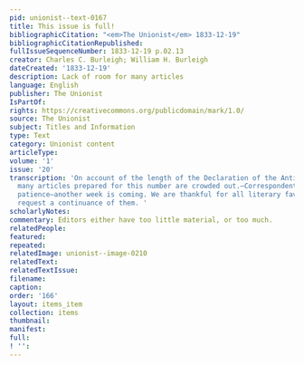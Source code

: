 ```yaml
---
pid: unionist--text-0167
title: This issue is full!
bibliographicCitation: "<em>The Unionist</em> 1833-12-19"
bibliographicCitationRepublished: 
fullIssueSequenceNumber: 1833-12-19 p.02.13
creator: Charles C. Burleigh; William H. Burleigh
dateCreated: '1833-12-19'
description: Lack of room for many articles
language: English
publisher: The Unionist
IsPartOf: 
rights: https://creativecommons.org/publicdomain/mark/1.0/
source: The Unionist
subject: Titles and Information
type: Text
category: Unionist content
articleType: 
volume: '1'
issue: '20'
transcription: 'On account of the length of the Declaration of the Anti-Slavery Convention,
  many articles prepared for this number are crowded out.—Correspondents must have
  patience—another week is coming. We are thankful for all literary favors—and respectfully
  request a continuance of them. '
scholarlyNotes: 
commentary: Editors either have too little material, or too much.
relatedPeople: 
featured: 
repeated: 
relatedImage: unionist--image-0210
relatedText: 
relatedTextIssue: 
filename: 
caption: 
order: '166'
layout: items_item
collection: items
thumbnail: 
manifest: 
full: 
! '': 
---
```

